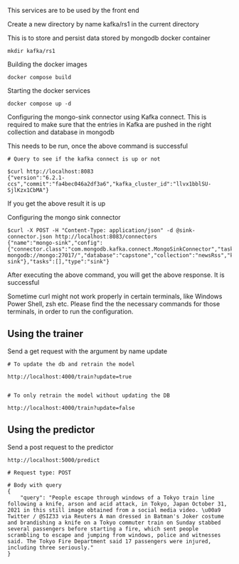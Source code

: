 This services are to be used by the front end

Create a new directory by name kafka/rs1 in the current directory

This is to store and persist data stored by mongodb docker container

```
mkdir kafka/rs1
```

Building the docker images

```
docker compose build
```

Starting the docker services

```
docker compose up -d
```

Configuring the mongo-sink connector using Kafka connect. This is required to make sure that the entries in Kafka are pushed in the right collection and database in mongodb

This needs to be run, once the above command is successful

```
# Query to see if the kafka connect is up or not

$curl http://localhost:8083
{"version":"6.2.1-ccs","commit":"fa4bec046a2df3a6","kafka_cluster_id":"llvx1bblSU-SjlKzx1CbMA"}

```
If you get the above result it is up

Configuring the mongo sink connector

```
$curl -X POST -H "Content-Type: application/json" -d @sink-connector.json http://localhost:8083/connectors
{"name":"mongo-sink","config":{"connector.class":"com.mongodb.kafka.connect.MongoSinkConnector","tasks.max":"1","topics":"news","connection.uri":" mongodb://mongo:27017/","database":"capstone","collection":"newsRss","key.converter":"org.apache.kafka.connect.storage.StringConverter","value.converter":"org.apache.kafka.connect.json.JsonConverter","value.converter.schemas.enable":"false","name":"mongo-sink"},"tasks":[],"type":"sink"}

```

After executing the above command, you will get the above response. It is successful

Sometime curl might not work properly in certain terminals, like Windows Power Shell, zsh etc. 
Please find the the necessary commands for those terminals, in order to run the configuration.

## Using the trainer

Send a get request with the argument by name update

```
# To update the db and retrain the model

http://localhost:4000/train?update=true


# To only retrain the model without updating the DB

http://localhost:4000/train?update=false
```


## Using the predictor

Send a post request to the predictor

```
http://localhost:5000/predict

# Request type: POST

# Body with query
{
    "query": "People escape through windows of a Tokyo train line following a knife, arson and acid attack, in Tokyo, Japan October 31, 2021 in this still image obtained from a social media video. \u00a9 Twitter / @SIZ33 via Reuters A man dressed in Batman's Joker costume and brandishing a knife on a Tokyo commuter train on Sunday stabbed several passengers before starting a fire, which sent people scrambling to escape and jumping from windows, police and witnesses said. The Tokyo Fire Department said 17 passengers were injured, including three seriously."
}


```